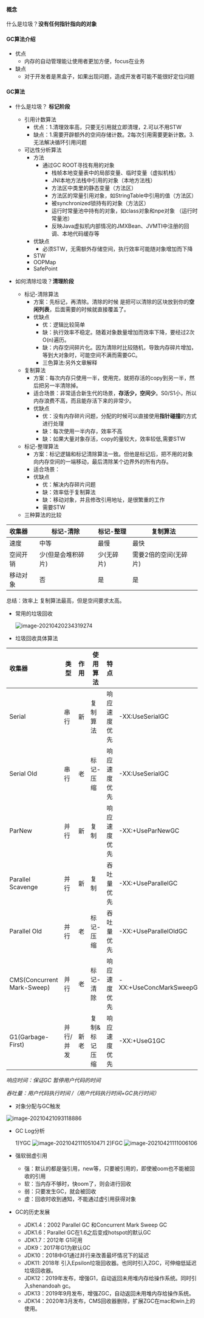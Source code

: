 ####  概念

什么是垃圾？**没有任何指针指向的对象**



#### GC算法介绍

* 优点
    * 内存的自动管理能让使用者更加方便，focus在业务
* 缺点
    * 对于开发者是黑盒子，如果出现问题，造成开发者可能不能很好定位问题



#### GC算法

* 什么是垃圾？ **标记阶段**

    * 引用计数算法
        * 优点：1.清理效率高，只要无引用就立即清理，2.可以不用STW
        * 缺点：1.需要开辟额外的空间存储计数。2每次引用需要更新计数。3.无法解决循环引用问题
    * 可达性分析算法
        * 方法
            * 通过GC ROOT寻找有用的对象
                * 栈帧本地变量表中的局部变量、临时变量（虚拟机栈）
                * JNI本地方法栈中引用的对象（本地方法栈）
                * 方法区中类里的静态变量（方法区）
                * 方法区的常量引用对象，如StringTable中引用的值（方法区）
                * 被synchronized锁持有的对象（方法区）
                * 运行时常量池中持有的对象，如class对象和npe对象 （运行时常量池）
                * 反映Java虚拟机内部情况的JMXBean、JVMTI中注册的回调、本地代码缓存等
        * 优缺点
            * 必须STW，无需额外存储空间，执行效率可能随对象增加而下降
        * STW
        * OOPMap
        * SafePoint

* 如何清除垃圾？**清理阶段**

    * 标记-清除算法
        * 方案：先标记，再清除。清除的时候 是把可以清除的区块放到你的**空闲列表**，后面需要的时候就直接覆盖了。
        * 优缺点
            * 优：逻辑比较简单
            * 缺：执行效率不稳定。随着对象数量增加而效率下降，要经过2次O(n)遍历。
            * 缺：内存空间碎片化。因为清除时比较随机，导致内存碎片增加，等到大对象时，可能空间不满而需要GC。
            * 三色算法:另外文章解释
    * 复制算法
        * 方案：每次内存只使用一半，使用完，就把存活的copy到另一半，然后把另一半清除掉。
        * 适合场景：非常适合新生代的场景，**存活少，空间少**。S0/S1小，所以内存浪费不高，而且能存活下来的非常少。
        * 优缺点
            * 优：没有内存碎片问题，分配的时候可以直接使用**指针碰撞**的方式进行处理
            * 缺：每次使用一半内存，效率不高
            * 缺：如果大量对象存活，copy的量较大，效率较低,需要STW
    * 标记-整理算法
        * 方案：标记逻辑和标记清除算法一致。但他是标记后，把不用的对象向内存空间的一端移动，最后清除某个边界外的所有内存。
        * 适合场景：
        * 优缺点
            * 优：解决内存碎片问题
            * 缺：效率低于复制算法
            * 缺：移动对象，并且修改引用地址，是很繁重的工作
            * 需要STW
    * 三种算法的比较

| 收集器   | 标记-清除          | 标记-整理  | 复制算法              |
| :------- | ------------------ | ---------- | --------------------- |
| 速度     | 中等               | 最慢       | 最快                  |
| 空间开销 | 少(但是会堆积碎片) | 少(无碎片) | 需要2倍的空间(无碎片) |
| 移动对象 | 否                 | 是         | 是                    |

总结：效率上 复制算法最高，但是空间要求太高。



* 常用的垃圾回收

  ![image-20210420234319274](https://outter.oss-cn-shanghai.aliyuncs.com/gcCategory.png)

* 垃圾回收具体算法

| 收集器                     | 类型      | 作用 | 使用算法      | 特点         |                         |
| :------------------------- | --------- | ---- | ------------- | ------------ | ----------------------- |
| Serial                     | 串行      | 新   | 复制算法      | 响应速度优先 | -XX:UseSerialGC         |
| Serial Old                 | 串行      | 老   | 标记-压缩     | 响应速度优先 | -XX:UseSerialGC         |
| ParNew                     | 并行      | 新   | 复制          | 响应速度优先 | -XX:+UseParNewGC        |
| Parallel Scavenge          | 并行      | 新   | 复制          | 吞吐量优先   | -XX:+UseParallelGC      |
| Parallel Old               | 并行      | 老   | 标记-压缩     | 吞吐量优先   | -XX:+UseParallelOldGC   |
| CMS(Concurrent Mark-Sweep) | 并行      | 老   | 标记-清除     | 响应速度优先 | -XX:+UseConcMarkSweepGC |
| G1(Garbage-First)          | 并行/并发 | 新老 | 复制&标记压缩 | 响应速度优先 | -XX:+UseG1GC            |

*响应时间：保证GC 暂停用户代码的时间*

*吞吐量：用户代码执行时间  /（用户代码执行时间+GC执行时间）*



- 对象分配与GC触发

![image-20210421093118886](https://outter.oss-cn-shanghai.aliyuncs.com/gcFlow.png)






- GC Log分析

    1)YGC
![image-20210421110510471](https://outter.oss-cn-shanghai.aliyuncs.com/ygc_log1.png)
    2)FGC
![image-20210421111006106](https://outter.oss-cn-shanghai.aliyuncs.com/fgc_log.png)



- 强软弱虚引用
  - 强：默认的都是强引用，new等，只要被引用的，即使被oom也不能被回收的引用
  - 软：当内存不够时，快oom了，则会进行回收
  - 弱：只要发生GC，就会被回收
  - 虚：回收时收到通知，不能通过虚引用获得对象

- GC的历史发展
  - JDK1.4：2002 Parallel GC 和Concurrent Mark Sweep GC
  - JDK1.6：Parallel GC在1.6之后变成hotspot的默认GC
  - JDK1.7：2012年 G1可用
  - JDK9：2017年G1为默认GC
  - JDK10：2018中G1通过并行来改善最坏情况下的延迟
  - JDK11: 2018年 引入Epsilon垃圾回收器。也同时引入ZGC，可伸缩低延迟垃圾回收器。
  - JDK12：2019年发布，增强G1，自动返回未用堆内存给操作系统。同时引入shenandoah gc。
  - JDK13：2019年9月发布，增强ZGC，自动返回未用堆内存给操作系统。
  - JDK14：2020年3月发布，CMS回收器删除，扩展ZGC在mac和win上的使用。


